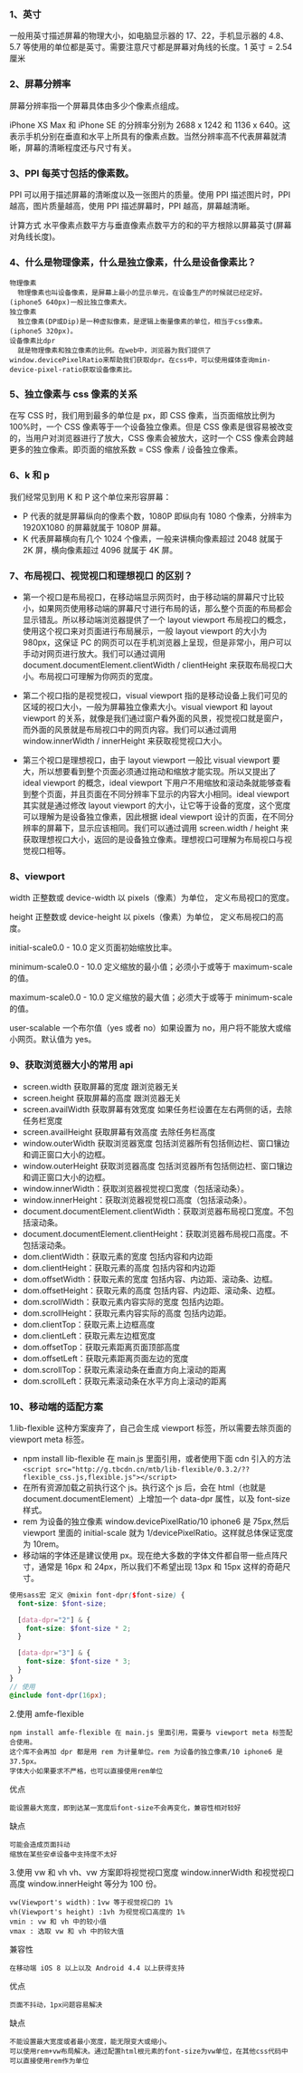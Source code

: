 ### 1、英寸

一般用英寸描述屏幕的物理大小，如电脑显示器的 17、22，手机显示器的 4.8、5.7 等使用的单位都是英寸。需要注意尺寸都是屏幕对角线的长度。1 英寸 = 2.54 厘米

### 2、屏幕分辨率

屏幕分辨率指一个屏幕具体由多少个像素点组成。

iPhone XS Max 和 iPhone SE 的分辨率分别为 2688 x 1242 和 1136 x 640。这表示手机分别在垂直和水平上所具有的像素点数。当然分辨率高不代表屏幕就清晰，屏幕的清晰程度还与尺寸有关。

### 3、PPI 每英寸包括的像素数。

PPI 可以用于描述屏幕的清晰度以及一张图片的质量。使用 PPI 描述图片时，PPI 越高，图片质量越高，使用 PPI 描述屏幕时，PPI 越高，屏幕越清晰。

计算方式 水平像素点数平方与垂直像素点数平方的和的平方根除以屏幕英寸(屏幕对角线长度)。

### 4、什么是物理像素，什么是独立像素，什么是设备像素比？

    物理像素
      物理像素也叫设备像素，是屏幕上最小的显示单元，在设备生产的时候就已经定好。(iphone5 640px)一般比独立像素大。
    独立像素
      独立像素(DP或Dip)是一种虚拟像素，是逻辑上衡量像素的单位，相当于css像素。(iphone5 320px)。
    设备像素比dpr
      就是物理像素和独立像素的比例。在web中，浏览器为我们提供了window.devicePixelRatio来帮助我们获取dpr。在css中，可以使用媒体查询min-device-pixel-ratio获取设备像素比。

### 5、独立像素与 css 像素的关系

在写 CSS 时，我们用到最多的单位是 px，即 CSS 像素，当页面缩放比例为 100%时，一个 CSS 像素等于一个设备独立像素。但是 CSS 像素是很容易被改变的，当用户对浏览器进行了放大，CSS 像素会被放大，这时一个 CSS 像素会跨越更多的独立像素。即页面的缩放系数 = CSS 像素 / 设备独立像素。

### 6、k 和 p

我们经常见到用 K 和 P 这个单位来形容屏幕：

- P 代表的就是屏幕纵向的像素个数，1080P 即纵向有 1080 个像素，分辨率为 1920X1080 的屏幕就属于 1080P 屏幕。
- K 代表屏幕横向有几个 1024 个像素，一般来讲横向像素超过 2048 就属于 2K 屏，横向像素超过 4096 就属于 4K 屏。

### 7、布局视口、视觉视口和理想视口 的区别？

- 第一个视口是布局视口，在移动端显示网页时，由于移动端的屏幕尺寸比较小，如果网页使用移动端的屏幕尺寸进行布局的话，那么整个页面的布局都会显示错乱。所以移动端浏览器提供了一个 layout viewport 布局视口的概念，使用这个视口来对页面进行布局展示，一般 layout viewport 的大小为 980px，这保证 PC 的网页可以在手机浏览器上呈现，但是非常小，用户可以手动对网页进行放大。我们可以通过调用 document.documentElement.clientWidth / clientHeight 来获取布局视口大小。布局视口可理解为你网页的宽度。

- 第二个视口指的是视觉视口，visual viewport 指的是移动设备上我们可见的区域的视口大小，一般为屏幕独立像素大小。visual viewport 和 layout viewport 的关系，就像是我们通过窗户看外面的风景，视觉视口就是窗户，而外面的风景就是布局视口中的网页内容。我们可以通过调用 window.innerWidth / innerHeight 来获取视觉视口大小。

- 第三个视口是理想视口，由于 layout viewport 一般比 visual viewport 要大，所以想要看到整个页面必须通过拖动和缩放才能实现。所以又提出了 ideal viewport 的概念，ideal viewport 下用户不用缩放和滚动条就能够查看到整个页面，并且页面在不同分辨率下显示的内容大小相同。ideal viewport 其实就是通过修改 layout viewport 的大小，让它等于设备的宽度，这个宽度可以理解为是设备独立像素，因此根据 ideal viewport 设计的页面，在不同分辨率的屏幕下，显示应该相同。我们可以通过调用 screen.width / height 来获取理想视口大小，返回的是设备独立像素。理想视口可理解为布局视口与视觉视口相等。

### 8、viewport

width 正整数或 device-width 以 pixels（像素）为单位， 定义布局视口的宽度。

height 正整数或 device-height 以 pixels（像素）为单位， 定义布局视口的高度。

initial-scale0.0 - 10.0 定义页面初始缩放比率。

minimum-scale0.0 - 10.0 定义缩放的最小值；必须小于或等于 maximum-scale 的值。

maximum-scale0.0 - 10.0 定义缩放的最大值；必须大于或等于 minimum-scale 的值。

user-scalable 一个布尔值（yes 或者 no）如果设置为 no，用户将不能放大或缩小网页。默认值为 yes。

### 9、获取浏览器大小的常用 api

- screen.width 获取屏幕的宽度 跟浏览器无关
- screen.height 获取屏幕的高度 跟浏览器无关
- screen.availWidth 获取屏幕有效宽度 如果任务栏设置在左右两侧的话，去除任务栏宽度
- screen.availHeight 获取屏幕有效高度 去除任务栏高度
- window.outerWidth 获取浏览器宽度 包括浏览器所有包括侧边栏、窗口镶边和调正窗口大小的边框。
- window.outerHeight 获取浏览器高度 包括浏览器所有包括侧边栏、窗口镶边和调正窗口大小的边框。
- window.innerWidth：获取浏览器视觉视口宽度（包括滚动条）。
- window.innerHeight：获取浏览器视觉视口高度（包括滚动条）。
- document.documentElement.clientWidth：获取浏览器布局视口宽度。不包括滚动条。
- document.documentElement.clientHeight：获取浏览器布局视口高度。不包括滚动条。
- dom.clientWidth：获取元素的宽度 包括内容和内边距
- dom.clientHeight：获取元素的高度 包括内容和内边距
- dom.offsetWidth：获取元素的宽度 包括内容、内边距、滚动条、边框。
- dom.offsetHeight：获取元素的高度 包括内容、内边距、滚动条、边框。
- dom.scrollWidth：获取元素内容实际的宽度 包括内边距。
- dom.scrollHeight：获取元素内容实际的高度 包括内边距。
- dom.clientTop：获取元素上边框高度
- dom.clientLeft：获取元素左边框宽度
- dom.offsetTop：获取元素距离页面顶部高度
- dom.offsetLeft：获取元素距离页面左边的宽度
- dom.scrollTop：获取元素滚动条在垂直方向上滚动的距离
- dom.scrollLeft：获取元素滚动条在水平方向上滚动的距离

### 10、移动端的适配方案

1.lib-flexible 这种方案废弃了，自己会生成 viewport 标签，所以需要去除页面的 viewport meta 标签。

- npm install lib-flexible 在 main.js 里面引用，或者使用下面 cdn 引入的方法
  `<script src="http://g.tbcdn.cn/mtb/lib-flexible/0.3.2/??flexible_css.js,flexible.js"></script>`
- 在所有资源加载之前执行这个 js。执行这个 js 后，会在 html（也就是 document.documentElement）上增加一个 data-dpr 属性，以及 font-size 样式。
- rem 为设备的独立像素 window.devicePixelRatio/10 iphone6 是 75px,然后 viewport 里面的 initial-scale 就为 1/devicePixelRatio。这样就总体保证宽度为 10rem。
- 移动端的字体还是建议使用 px。现在绝大多数的字体文件都自带一些点阵尺寸，通常是 16px 和 24px，所以我们不希望出现 13px 和 15px 这样的奇葩尺寸。

```scss
使用sass宏 定义 @mixin font-dpr($font-size) {
  font-size: $font-size;

  [data-dpr="2"] & {
    font-size: $font-size * 2;
  }

  [data-dpr="3"] & {
    font-size: $font-size * 3;
  }
}
// 使用
@include font-dpr(16px);
```

2.使用 amfe-flexible

    npm install amfe-flexible 在 main.js 里面引用，需要与 viewport meta 标签配合使用。
    这个库不会再加 dpr 都是用 rem 为计量单位。rem 为设备的独立像素/10 iphone6 是 37.5px。
    字体大小如果要求不严格，也可以直接使用rem单位

优点

    能设置最大宽度，即到达某一宽度后font-size不会再变化，兼容性相对较好

缺点

    可能会造成页面抖动
    缩放在某些安卓设备中支持度不太好

3.使用 vw 和 vh
vh、vw 方案即将视觉视口宽度 window.innerWidth 和视觉视口高度 window.innerHeight 等分为 100 份。

    vw(Viewport's width)：1vw 等于视觉视口的 1%
    vh(Viewport's height) :1vh 为视觉视口高度的 1%
    vmin : vw 和 vh 中的较小值
    vmax : 选取 vw 和 vh 中的较大值

兼容性

    在移动端 iOS 8 以上以及 Android 4.4 以上获得支持

优点

    页面不抖动，1px问题容易解决

缺点

    不能设置最大宽度或者最小宽度，能无限变大或缩小。
    可以使用rem+vw布局解决。通过配置html根元素的font-size为vw单位，在其他css代码中可以直接使用rem作为单位
